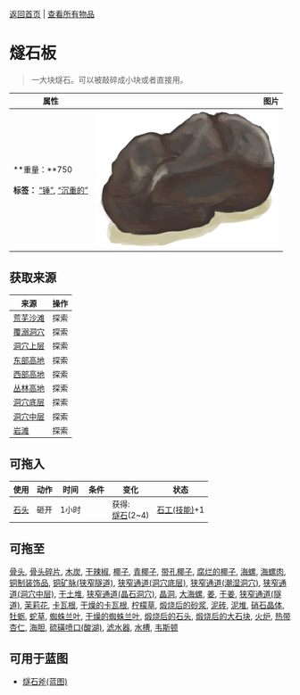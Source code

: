 [返回首页](index.md)   |  [查看所有物品](object.md)
# 燧石板  
> 一大块燧石。可以被敲碎成小块或者直接用。  
  
  属性  |   图片   
 ----  |  ----:   
 **重量：**750<br><br>**标签：**	[“锤”](tag_Hammer.md), [“沉重的”](tag_Heavy.md)  |  ![](Sprite/FlintLarge.png)   
  
## 获取来源  
来源  |  操作  
----  |  ----  
[荒芜沙滩](DesolateBeach.md)  |  探索  
[覆溺洞穴](FloodedChamber.md)  |  探索  
[洞穴上层](HighChamber.md)  |  探索  
[东部高地](HighlandsEastern.md)  |  探索  
[西部高地](HighlandsWestern.md)  |  探索  
[丛林高地](JungleHighlands.md)  |  探索  
[洞穴底层](LowChamber.md)  |  探索  
[洞穴中层](MidChamber.md)  |  探索  
[岩滩](Rocks.md)  |  探索  
## 可拖入  
使用  |  动作  |  时间  |  条件  |  变化  |  状态  
----  |  ----  |  ----  |  ----  |  ----  |  ----  
[石头](Stone.md)  |  砸开  |  1小时  |    |  获得:<br>[燧石](Flint.md)(2~4)<br>  |  [石工(技能)](Skill_Knapping.md)+1  
## 可拖至  
[骨头](Bones.md), [骨头碎片](BoneSplinters.md), [木炭](Charcoal.md), [干辣椒](ChiliesDried.md), [椰子](Coconut.md), [青椰子](CoconutHusked.md), [带孔椰子](CoconutPerforated.md), [腐烂的椰子](CoconutRotten.md), [海螺](Conch.md), [海螺肉](ConchMeat.md), [铜制装饰品](CopperDecoration_Mold.md), [铜矿脉(狭窄隧道)](CopperVein.md), [狭窄通道(洞穴底层)](CrystalChamberEntranceClosed.md), [狭窄通道(潮湿洞穴)](DarkCaveCaveEntranceClosed.md), [狭窄通道(洞穴中层)](DarkChamberCaveEntranceClosed.md), [干土堆](DirtPile.md), [狭窄通道(晶石洞穴)](FloodedChamberEntranceClosed.md), [晶洞](Geode.md), [大海螺](GiantConch.md), [姜](Ginger.md), [干姜](GingerDried.md), [狭窄通道(隧道)](HighChamberEntranceClosed.md), [茉莉花](JasmineFlowers.md), [卡瓦根](KavaRoot.md), [干燥的卡瓦根](KavaRootDried.md), [柠檬草](LemongrassStalks.md), [煅烧后的砂浆](MortarBurnt.md), [泥砖](MudBrick.md), [泥堆](MudPile.md), [硝石晶体](NiterCrystals.md), [牡蛎](Oyster.md), [蛇草](SnakeGrass.md), [蜘蛛兰叶](SpiderLilyLeaves.md), [干燥的蜘蛛兰叶](SpiderLilyLeavesDried.md), [煅烧后的石头](StoneBurnt.md), [煅烧后的大石块](StoneHeavyBurnt.md), [火炉](StoveExtinguished.md), [热带杏仁](TropicalAlmonds.md), [海胆](Urchin.md), [硫磺喷口(酸湖)](VentBrimstone.md), [滤水器](WaterFilter.md), [水槽](WateringTrough.md), [韦斯顿](Weston.md)  
## 可用于蓝图  
- [燧石斧(蓝图)](Bp_FlintAxe.md)  
  
  
